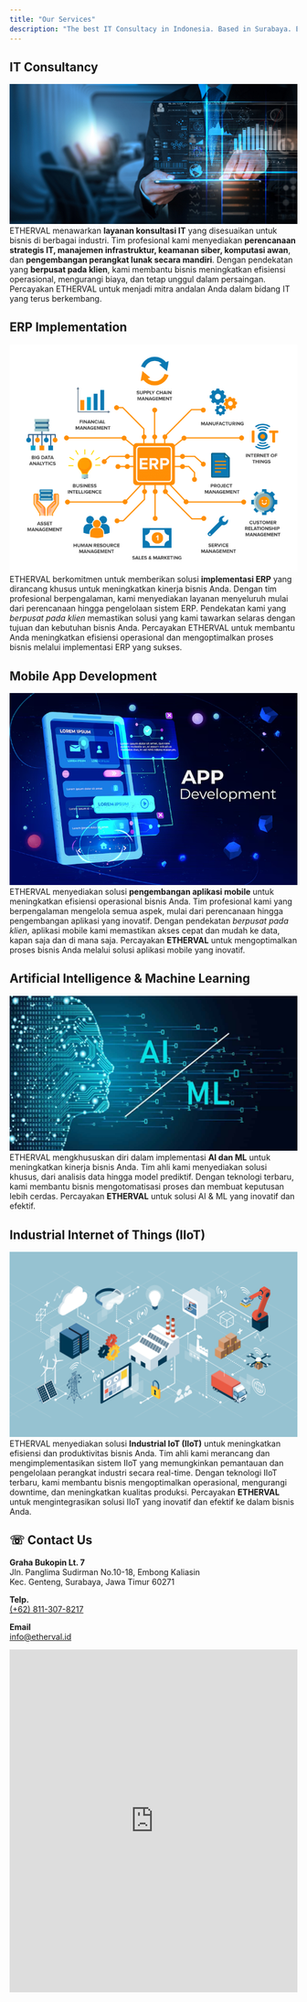 ```yaml
---
title: "Our Services"
description: "The best IT Consultacy in Indonesia. Based in Surabaya. ERP, IOT, Mobile App, and Custom Mobile Application"
---
```

## IT Consultancy
![](img/it-consulting.jpg)
ETHERVAL menawarkan **layanan konsultasi IT** yang disesuaikan untuk bisnis di berbagai industri. Tim profesional kami menyediakan **perencanaan strategis IT, manajemen infrastruktur, keamanan siber, komputasi awan**, dan **pengembangan perangkat lunak secara mandiri**. Dengan pendekatan yang **berpusat pada klien**, kami membantu bisnis meningkatkan efisiensi operasional, mengurangi biaya, dan tetap unggul dalam persaingan. Percayakan ETHERVAL untuk menjadi mitra andalan Anda dalam bidang IT yang terus berkembang.

##  ERP Implementation
![](img/erp.png)
ETHERVAL berkomitmen untuk memberikan solusi **implementasi ERP** yang dirancang khusus untuk meningkatkan kinerja bisnis Anda. Dengan tim profesional berpengalaman, kami menyediakan layanan menyeluruh mulai dari perencanaan hingga pengelolaan sistem ERP. Pendekatan kami yang *berpusat pada klien* memastikan solusi yang kami tawarkan selaras dengan tujuan dan kebutuhan bisnis Anda. Percayakan ETHERVAL untuk membantu Anda meningkatkan efisiensi operasional dan mengoptimalkan proses bisnis melalui implementasi ERP yang sukses.

## Mobile App Development
![](img/mobile.png)
ETHERVAL menyediakan solusi **pengembangan aplikasi mobile** untuk meningkatkan efisiensi operasional bisnis Anda. Tim profesional kami yang berpengalaman mengelola semua aspek, mulai dari perencanaan hingga pengembangan aplikasi yang inovatif. Dengan pendekatan *berpusat pada klien*, aplikasi mobile kami memastikan akses cepat dan mudah ke data, kapan saja dan di mana saja. Percayakan **ETHERVAL** untuk mengoptimalkan proses bisnis Anda melalui solusi aplikasi mobile yang inovatif.

## Artificial Intelligence & Machine Learning
![](img/ai-ml-development.png)
ETHERVAL mengkhususkan diri dalam implementasi **AI dan ML** untuk meningkatkan kinerja bisnis Anda. Tim ahli kami menyediakan solusi khusus, dari analisis data hingga model prediktif. Dengan teknologi terbaru, kami membantu bisnis mengotomatisasi proses dan membuat keputusan lebih cerdas. Percayakan **ETHERVAL** untuk solusi AI & ML yang inovatif dan efektif.

## Industrial Internet of Things \(IIoT)
![](img/iot.png)
ETHERVAL menyediakan solusi **Industrial IoT (IIoT)** untuk meningkatkan efisiensi dan produktivitas bisnis Anda. Tim ahli kami merancang dan mengimplementasikan sistem IIoT yang memungkinkan pemantauan dan pengelolaan perangkat industri secara real-time. Dengan teknologi IIoT terbaru, kami membantu bisnis mengoptimalkan operasional, mengurangi downtime, dan meningkatkan kualitas produksi. Percayakan **ETHERVAL** untuk mengintegrasikan solusi IIoT yang inovatif dan efektif ke dalam bisnis Anda.

## ☏ Contact Us
<div><b>Graha Bukopin Lt. 7</b></div>
<div>Jln. Panglima Sudirman No.10-18, Embong Kaliasin<br/>Kec. Genteng, Surabaya, Jawa Timur 60271</div>

<p></p>
<div><b>Telp.</b></div>
<div><a href="https://api.whatsapp.com/send?phone=6282132328252&text=Halo%20ETHERVAL%20IT%20Consultancy%2C%20Saya%20ingin%20berkonsultasi%20tentang%20teknologi.%0A%0A">(+62) 811-307-8217</a></div>

<p></p>
<div><b>Email</b></div>
<div><a href="mailto:info@etherval.id">info@etherval.id</a></div>

<p></p>

<div style="width: 100%"><iframe width="100%" height="600" frameborder="0" scrolling="no" marginheight="0" marginwidth="0" src="https://maps.google.com/maps?width=100%25&amp;height=600&amp;hl=en&amp;q=graha%20bukopin+(ETHERVAL%20IT%20Consultancy)&amp;t=&amp;z=15&amp;ie=UTF8&amp;iwloc=B&amp;output=embed"><a href="https://www.gps.ie/">gps vehicle tracker</a></iframe></div>